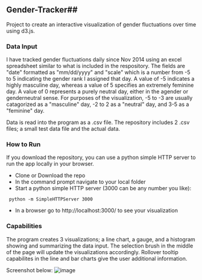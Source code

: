 ## Gender-Tracker##

Project to create an interactive visualization of gender fluctuations over time using d3.js. 

### Data Input
I have tracked gender fluctuations daily since Nov 2014 using an excel spreadsheet similar to what is included in the respository. The fields are "date" formatted as "mm/dd/yyyy" and "scale" which is a number from -5 to 5 indicating the gender rank I assigned that day. A value of -5 indicates a highly masculine day, whereas a value of 5 specifies an extremely feminine day. A value of 0 represents a purely neutral day, either in the agender or genderneutral sense. For purposes of the visualization, -5 to -3 are usually catagorized as a "masculine" day, -2 to 2 as a "neutral" day, and 3-5 as a "feminine" day. 

Data is read into the program as a .csv file. The repository includes 2 .csv files; a small test data file and the actual data. 

### How to Run
If you download the repository, you can use a python simple HTTP server to run the app locally in your browser.
 - Clone or Download the repo
 - In the command prompt navigate to your local folder
 - Start a python simple HTTP server (3000 can be any number you like):
```
 python -m SimpleHTTPServer 3000
```
 - In a browser go to http://localhost:3000/ to see your visualization

### Capabilities
The program creates 3 visualizations; a line chart, a gauge, and a histogram showing and summarizing the data input. The selection brush in the middle of the page will update the visualizations accordingly. Rollover tooltip capabilites in the line and bar charts give the user additional information. 

Screenshot below:
![image](https://cloud.githubusercontent.com/assets/7966316/23377540/6462ac1c-fcfe-11e6-9a16-e8b5be6e58ec.png)
